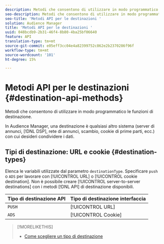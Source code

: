 ```yaml
---
description: Metodi che consentono di utilizzare in modo programmatico le funzioni di destinazione.
seo-description: Metodi che consentono di utilizzare in modo programmatico le funzioni di destinazione.
seo-title: 'Metodi API per le destinazioni '
solution: Audience Manager
title: 'Metodi API per le destinazioni '
uuid: 048bcdb9-2b31-46f4-8b80-4ba25bf06640
feature: API
translation-type: tm+mt
source-git-commit: e05eff3cc04e4a82399752c862e2b2370286f96f
workflow-type: tm+mt
source-wordcount: '101'
ht-degree: 15%

---
```



# Metodi API per le destinazioni {#destination-api-methods}

Metodi che consentono di utilizzare in modo programmatico le funzioni di destinazione.

<!-- c_destinations_api.xml -->

In  Audience Manager, una destinazione è qualsiasi altro sistema (server di annunci, [!DNL DSP], rete di annunci, scambio, cookie di prime parti, ecc.) con cui desideri condividere i dati.

## Tipi di destinazione: URL e cookie {#destination-types}

Elenca le variabili utilizzate dal parametro `destinationType`. Specificare `push` o `ADS` per lavorare con [!UICONTROL URL] o [!UICONTROL cookie destination]. Non è possibile creare [!UICONTROL server-to-server destinations] con i metodi [!DNL API] di destinazione disponibili.

<!-- r_destination_types.xml -->

| Tipo di destinazione API | Tipo di destinazione interfaccia |
|---|---|
| `PUSH` | [!UICONTROL URL] |
| `ADS` | [!UICONTROL Cookie] |

>[!MORELIKETHIS]
>
>* [Come scegliere un tipo di destinazione](../../../features/destinations/destinations.md)


